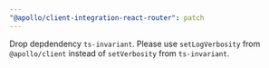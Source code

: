```yaml
---
"@apollo/client-integration-react-router": patch
---
```


Drop depdendency `ts-invariant`. Please use `setLogVerbosity` from `@apollo/client` instead of `setVerbosity` from `ts-invariant`.

